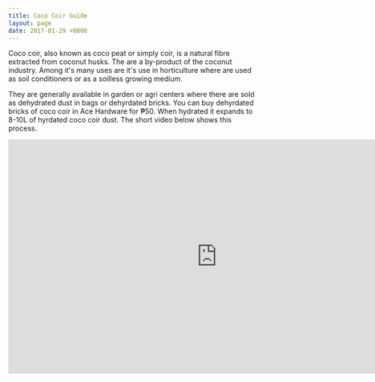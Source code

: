 ```yaml
---
title: Coco Coir Guide
layout: page
date: 2017-01-29 +0800
---
```


Coco coir, also known as coco peat or simply coir, is a natural fibre extracted
from coconut husks. The are a by-product of the coconut industry. Among it's many
uses are it's use in horticulture where are used as soil conditioners or as a
soilless growing medium.

They are generally available in garden or agri centers where there are sold as
dehydrated dust in bags or dehyrdated bricks. You can buy dehyrdated bricks of
coco coir in Ace Hardware for ₱50. When hydrated it expands to 8-10L of hyrdated
coco coir dust. The short video below shows this process.

<iframe width="832" height="468" src="https://www.youtube.com/embed/BBPZwrs8Ays" frameborder="0" allowfullscreen></iframe>
